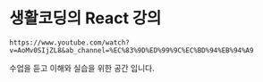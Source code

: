 # 생활코딩의 React 강의
    https://www.youtube.com/watch?v=AoMv0SIjZL8&ab_channel=%EC%83%9D%ED%99%9C%EC%BD%94%EB%94%A9

수업을 듣고 이해와 실습을 위한 공간 입니다.